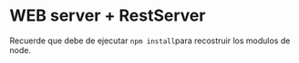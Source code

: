 # WEB server  + RestServer

Recuerde que debe de ejecutar ```npm install```para recostruir los
modulos de node.